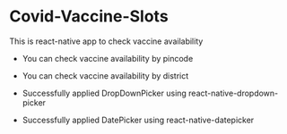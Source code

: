 # Covid-Vaccine-Slots
This is react-native app to check vaccine availability

- You can check vaccine availability by pincode
- You can check vaccine availability by district

- Successfully applied DropDownPicker using react-native-dropdown-picker
- Successfully applied DatePicker using react-native-datepicker

